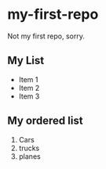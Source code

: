 # my-first-repo
Not my first repo, sorry.
## My List
- Item 1
- Item 2
- Item 3

## My ordered list
1. Cars
2. trucks
3. planes
   
